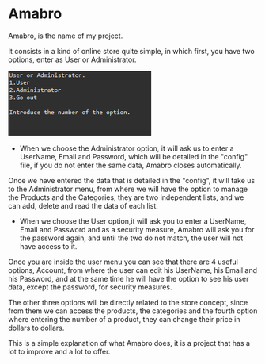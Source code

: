 # Amabro
Amabro, is the name of my project.

It consists in a kind of online store quite simple, in which first, you have two options, enter as User or Administrator.

![](Amabro%20Screenshots/Menu.PNG)


- When we choose the Administrator option, it will ask us to enter a UserName, Email and Password, which will be detailed in the "config" file, if you do not enter the same data, Amabro closes automatically.




Once we have entered the data that is detailed in the "config", it will take us to the Administrator menu, from where we will have the option to manage the Products and the Categories, they are two independent lists, and we can add, delete and read the data of each list.


- When we choose the User option,it will ask you to enter a UserName, Email and Password and as a security measure, Amabro will ask you for the password again, and until the two do not match, the user will not have access to it.


Once you are inside the user menu you can see that there are 4 useful options, Account, from where the user can edit his UserName, his Email and his Password, and at the same time he will have the option to see his user data, except the password, for security measures.

The other three options will be directly related to the store concept, since from them we can access the products, the categories and the fourth option where entering the number of a product, they can change their price in dollars to dollars.

This is a simple explanation of what Amabro does, it is a project that has a lot to improve and a lot to offer.


